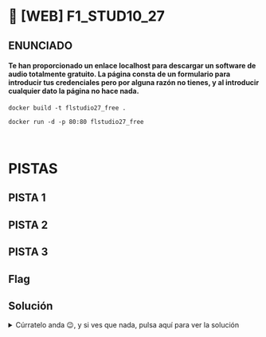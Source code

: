 # 🧩 [WEB] F1_STUD10_27
## ENUNCIADO
<h4>
Te han proporcionado un enlace localhost para descargar un software de audio totalmente gratuito.
La página consta de un formulario para introducir tus credenciales pero por alguna razón no tienes,
y al introducir cualquier dato la página no hace nada.</h4>


```
docker build -t flstudio27_free .
```
```
docker run -d -p 80:80 flstudio27_free
```
<br>

# PISTAS
## PISTA 1
  
## PISTA 2

## PISTA 3

## Flag

## Solución
<details>
    <summary> Cúrratelo anda 😉, y si ves que nada, pulsa aquí para ver la solución</summary>
</details>
